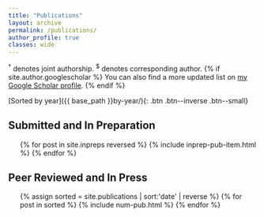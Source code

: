```yaml
---
title: "Publications"
layout: archive
permalink: /publications/
author_profile: true
classes: wide
---
```


<p><sup>&dagger;</sup> denotes joint authorship. <sup>$</sup> denotes corresponding author.
{% if site.author.googlescholar %}
  You can also find a more updated list on <a href="{{site.author.googlescholar}}">my Google Scholar profile</a>.
{% endif %}
</p>
[Sorted by year]({{ base_path }}by-year/){: .btn .btn--inverse .btn--small}


<h2>Submitted and In Preparation</h2>
<ul>
	{% for post in site.inpreps reversed %}
	  {% include inprep-pub-item.html %}
	{% endfor %}
</ul>

<h2>Peer Reviewed and In Press</h2>
<ol>
	{% assign sorted = site.publications | sort:'date' | reverse %}
	{% for post in sorted %}
	  {% include num-pub.html %}
	{% endfor %}
</ol>